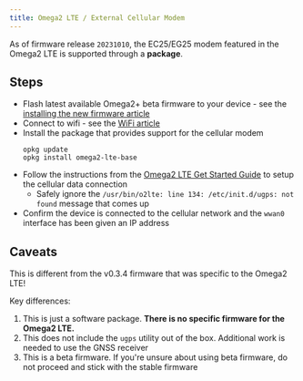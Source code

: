 ```yaml
---
title: Omega2 LTE / External Cellular Modem
---
```


As of firmware release `20231010`, the EC25/EG25 modem featured in the Omega2 LTE is supported through a **package**.

## Steps

* Flash latest available Omega2+ beta firmware to your device - see the [installing the new firmware article](/installing-firmware)
* Connect to wifi - see the [WiFi article](/networking/wifi)
* Install the package that provides support for the cellular modem
    ```
    opkg update
    opkg install omega2-lte-base
    ```
* Follow the instructions from the [Omega2 LTE Get Started Guide](https://onion.io/omega2-lte-guide/#getstarted-cellular) to setup the cellular data connection
    * Safely ignore the `/usr/bin/o2lte: line 134: /etc/init.d/ugps: not found` message that comes up
* Confirm the device is connected to the cellular network and the `wwan0` interface has been given an IP address

## Caveats

This is different from the v0.3.4 firmware that was specific to the Omega2 LTE!

Key differences:

1. This is just a software package. **There is no specific firmware for the Omega2 LTE.**
1. This does not include the `ugps` utility out of the box. Additional work is needed to use the GNSS receiver
1. This is a beta firmware. If you're unsure about using beta firmware, do not proceed and stick with the stable firmware